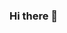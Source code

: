 ### Hi there 👋

<!--
**yoshihiro1909/yoshihiro1909** is a ✨ _special_ ✨ repository because its `README.md` (this file) appears on your GitHub profile.

Here are some ideas to get you started:

<p align="left"> 
  <img alt="Top Langs" height="150px" src="https://github-readme-stats.vercel.app/api/top-langs/?username=yoshihiro1909&layout=compact&count_private=true&show_icons=true&theme=onedark" />
  <img alt="github stats" height="150px" src="https://github-readme-stats.vercel.app/api?username=yoshihiro1909&count_private=true&show_icons=true&show_icons=true&theme=onedark" />
</p>

[![trophy](https://github-profile-trophy.vercel.app/?username=yoshihiro1909&theme=onedark&column=7
)](https://github.com/ryo-ma/github-profile-trophy)


- 🔭 I’m currently working on ...
- 🌱 I’m currently learning ...
- 👯 I’m looking to collaborate on ...
- 🤔 I’m looking for help with ...
- 💬 Ask me about ...
- 📫 How to reach me: ...
- 😄 Pronouns: ...
- ⚡ Fun fact: ...
-->
